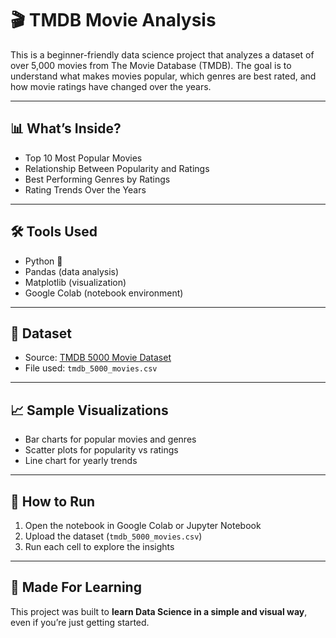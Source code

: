 # 🎬 TMDB Movie Analysis

This is a beginner-friendly data science project that analyzes a dataset of over 5,000 movies from The Movie Database (TMDB). The goal is to understand what makes movies popular, which genres are best rated, and how movie ratings have changed over the years.

---

## 📊 What’s Inside?

- Top 10 Most Popular Movies
- Relationship Between Popularity and Ratings
- Best Performing Genres by Ratings
- Rating Trends Over the Years

---

## 🛠️ Tools Used

- Python 🐍
- Pandas (data analysis)
- Matplotlib (visualization)
- Google Colab (notebook environment)

---

## 📁 Dataset

- Source: [TMDB 5000 Movie Dataset](https://www.kaggle.com/datasets/tmdb/tmdb-movie-metadata)
- File used: `tmdb_5000_movies.csv`

---

## 📈 Sample Visualizations

- Bar charts for popular movies and genres
- Scatter plots for popularity vs ratings
- Line chart for yearly trends

---

## 🚀 How to Run

1. Open the notebook in Google Colab or Jupyter Notebook
2. Upload the dataset (`tmdb_5000_movies.csv`)
3. Run each cell to explore the insights

---

## 🙌 Made For Learning

This project was built to **learn Data Science in a simple and visual way**, even if you’re just getting started.

